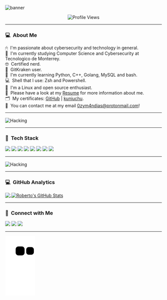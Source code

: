 ![banner](https://github.com/StuxnetPetya/Folders-Stuff/blob/main/Screen%20Shot%202021-11-23%20at%2013.25.28.png)

<p align="center"> <img src="https://komarev.com/ghpvc/?username=0zym4ndias&label=Views&color=D4AF37&style=metal" alt="Profile Views" /> </p> 

---

### 💻 &nbsp;About Me
🖱 &nbsp;I'm passionate about cybersecurity and technology in general.\
🐏 &nbsp;I'm currently studying Computer Science and Cybersecurity at Tecnologico de Monterrey.\
🤓 &nbsp;Certified nerd.\
🐙 &nbsp;GitKraken user.\
💾 &nbsp;I'm currently learning Python, C++, Golang, MySQL and bash.\
💻 &nbsp;Shell that I use: Zsh and Powershell.\
🐧 &nbsp;I'm a Linux and open source enthusiast.\
📁 &nbsp;Please have a look at my [Resume](https://drive.google.com/file/d/1Pl5kk3pea9mb_i4qZZFa-Rfyxbk0Kr1c/view?usp=sharing) for more information about me.\
🗂 &nbsp;My certificates: [GitHub](https://drive.google.com/file/d/1gBv8aaTgSyE8DS3Whqzo1nMuUn-GKxfL/view?usp=sharing) | [kuniuchu](https://drive.google.com/file/d/1xM6ta_1x216e-PIwyFyVuF7eNYzza5Kt/view?usp=sharing).\
📩 &nbsp;You can contact me at my email 0zym4ndias@protonmail.com!

---

<img alt="Hacking" src="https://media0.giphy.com/media/nlk3Y1u3r1n5C/giphy.gif" align="center"/>

---

### 💾 &nbsp;Tech Stack
![](https://img.shields.io/badge/OS-Linux-informational?style=flat&logo=linux&logoColor=D4AF37&color=000000)
![](https://img.shields.io/badge/Code-Python-informational?style=flat&logo=python&logoColor=D4AF37&color=000000)
![](https://img.shields.io/badge/Code-Golang-informational?style=flat&logo=go&logoColor=D4AF37&color=000000)
![](https://img.shields.io/badge/Shell-Bash-informational?style=flat&logo=gnu-bash&logoColor=D4AF37&color=000000)
![](https://img.shields.io/badge/Tools-PostgreSQL-informational?style=flat&logo=postgresql&logoColor=D4AF37&color=000000)
![](https://img.shields.io/badge/Tools-Docker-informational?style=flat&logo=docker&logoColor=D4AF37&color=000000)
![](https://img.shields.io/badge/Tools-Red_Hat_OpenShift-informational?style=flat&logo=red-hat-open-shift&logoColor=D4AF37&color=000000)
![](https://img.shields.io/badge/Cloud-Digital_Ocean-informational?style=flat&logo=digitalocean&logoColor=D4AF37&color=000000)

---

<img alt="Hacking" src="https://cdn.thingiverse.com/assets/1c/35/53/44/ca/kanedas-bike.gif" align="center"/>

---

### 💻 &nbsp;GitHub Analytics
<a href="https://github.com/StuxnetPetya/StuxnetPetya">
  <img height="160em" align="center" src="https://github-readme-stats.vercel.app/api?username=StuxnetPetya&show_icons=true&title_color=D4AF37&text_color=D4AF37&icon_color=2bbc8a&bg_color=000000&langs_count=3&include_all_commits=true&count_private=true" />
</a>
<a href="https://github.com/StuxnetPetya/StuxnetPetya">
  <img height="160em" align="center" src="https://github-readme-stats.vercel.app/api/top-langs/?username=StuxnetPetya&layout=compact&langs_count=7&count_private=true&title_color=D4AF37&text_color=D4AF37&icon_color=2bbc8a&bg_color=000000" alt="Roberto's GitHub Stats" />
</a>

---

### 📌 &nbsp;Connect with Me
<div> 
 <a href="https://discord.gg/9pvuH5eSsH" target="_blank"><img height="30em" src="https://img.shields.io/badge/Discord-7289DA?style=for-the-badge&logo=discord&logoColor=D4AF37&color=000000" target="_blank"></a> 
  <a href="https://www.linkedin.com/in/roberto-abraham-p%C3%A9rez-iga-636906219" target="_blank"><img height="30em" src="https://img.shields.io/badge/-LinkedIn-%230077B5?style=for-the-badge&logo=linkedin&logoColor=D4AF37&color=000000" target="_blank"></a> 
<a href="mailto:StuxnetPetya@protonmail.com"><img height="30em" src="https://img.shields.io/badge/-StuxnetPetya@protonmail.com-D14836?style=flat&logo=Protonmail&logoColor=D4AF37&color=000000"/></a>
  
 ---
 
![Snake animation](https://github.com/rafaballerini/rafaballerini/blob/output/github-contribution-grid-snake.svg)
  
</div>
